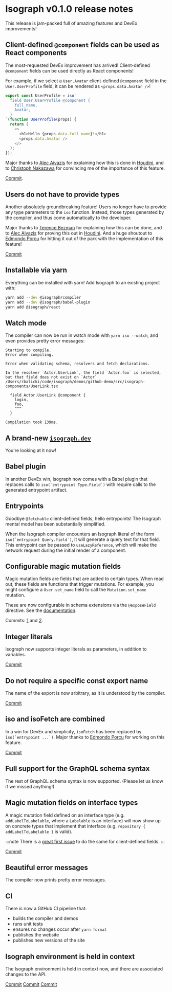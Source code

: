 # Isograph v0.1.0 release notes

This release is jam-packed full of amazing features and DevEx improvements!

<!-- truncate -->

## Client-defined `@component` fields can be used as React components

The most-requested DevEx improvement has arrived! Client-defined `@component` fields can be used directly as React components!

For example, if we select a `User.Avatar` client-defined `@component` field in the `User.UserProfile` field, it can be rendered as `<props.data.Avatar />`!

```js
export const UserProfile = iso`
  field User.UserProfile @component {
    full_name,
    Avatar,
  }
`(function UserProfile(props) {
  return (
    <>
      <h1>Hello {props.data.full_name}!</h1>
      <props.data.Avatar />
    </>
  );
});
```

Major thanks to [Alec Aivazis](https://twitter.com/AlecAivazis) for explaining how this is done in [Houdini](https://houdinigraphql.com/), and to [Christoph Nakazawa](https://twitter.com/cpojer) for convincing me of the importance of this feature.

[Commit](https://github.com/isographlabs/isograph/commit/0c5816b09394ab6d7326b9ed1409fde81c60ca87).

## Users do not have to provide types

Another absolutely groundbreaking feature! Users no longer have to provide any type parameters to the `iso` function. Instead, those types generated by the compiler, and thus come automatically to the developer.

Major thanks to [Terence Bezman](https://twitter.com/b_ez_man) for explaining how this can be done, and to [Alec Aivazis](https://twitter.com/AlecAivazis) for proving this out in [Houdini](https://houdinigraphql.com/). And a huge shoutout to [Edmondo Porcu](https://twitter.com/edmondo_po) for hitting it out of the park with the implementation of this feature!

[Commit](https://github.com/isographlabs/isograph/commit/58a1b6bfe44e44404e165cbebe9be4e65174cec0)

## Installable via yarn

Everything can be installed with yarn! Add Isograph to an existing project with:

```sh
yarn add --dev @isograph/compiler
yarn add --dev @isograph/babel-plugin
yarn add @isograph/react
```

## Watch mode

The compiler can now be run in watch mode with `yarn iso --watch`, and even provides pretty error messages:

```
Starting to compile.
Error when compiling.

Error when validating schema, resolvers and fetch declarations.

In the resolver `Actor.UserLink`, the field `Actor.foo` is selected, but that field does not exist on `Actor`
/Users/rbalicki/code/isograph/demos/github-demo/src/isograph-components/UserLink.tsx

  field Actor.UserLink @component {
    login,
    foo,
    ^^^
  }

Compilation took 139ms.
```

## A brand-new [`isograph.dev`](https://isograph.dev)

You're looking at it now!

## Babel plugin

In another DevEx win, Isograph now comes with a Babel plugin that replaces calls to ``iso(`entrypoint Type.Field`)`` with require calls to the generated entrypoint artifact.

## Entrypoints

Goodbye `@fetchable` client-defined fields, hello entrypoints! The Isograph mental model has been substantially simplified.

When the Isograph compiler encounters an Isograph literal of the form ``iso(`entrypoint Query.field`)``, it will generate a query text for that field. This entrypoint can be passed to `useLazyReference`, which will make the network request during the initial render of a component.

## Configurable magic mutation fields

Magic mutation fields are fields that are added to certain types. When read out, these fields are functions that trigger mutations. For example, you might configure a `User.set_name` field to call the `Mutation.set_name` mutation.

These are now configurable in schema extensions via the `@exposeField` directive. See the [documentation](/docs/expose-field-directives/).

Commits: [1](https://github.com/isographlabs/isograph/commit/700bc00d875cf99ab0cc1330dc29dcbdc2ee6909) and [2](https://github.com/isographlabs/isograph/commit/453b8fbee869aa72373d30af872d37a599b9a03d).

## Integer literals

Isograph now supports integer literals as parameters, in addition to variables.

[Commit](https://github.com/isographlabs/isograph/commit/1eeeb142f8c8f4523338fbdd9fbdd04e726af8fe)

## Do not require a specific const export name

The name of the export is now arbitrary, as it is understood by the compiler.

[Commit](https://github.com/isographlabs/isograph/commit/d64c2813e0adcaa2c9db895212925244d120e071)

## iso and isoFetch are combined

In a win for DevEx and simplicity, `isoFetch` has been replaced by ``iso(`entrypoint ...`)``. Major thanks to [Edmondo Porcu](https://twitter.com/edmondo_po) for working on this feature.

[Commit](https://github.com/isographlabs/isograph/commit/e5f4a357136fa9441f2f28d690aa20b72e1bf63d)

## Full support for the GraphQL schema syntax

The rest of GraphQL schema syntax is now supported. (Please let us know if we missed anything!)

## Magic mutation fields on interface types

A magic mutation field defined on an interface type (e.g. `addLabelToLabelable`, where a `Labelable` is an interface) will now show up on concrete types that implement that interface (e.g. `repository { addLabelToLabelable }` is valid).

:::note
There is a [great first issue](https://github.com/isographlabs/isograph/issues/18) to do the same for client-defined fields.
:::

[Commit](https://github.com/isographlabs/isograph/commit/34f0627415fb55cfe6d241a7cc20f6dcf0ed16d5)

## Beautiful error messages

The compiler now prints pretty error messages.

## CI

There is now a GitHub CI pipeline that:

- builds the compiler and demos
- runs unit tests
- ensures no changes occur after `yarn format`
- publishes the website
- publishes new versions of the site

## Isograph environment is held in context

The Isograph environment is held in context now, and there are associated changes to the API.

[Commit](https://github.com/isographlabs/isograph/commit/6425bd62fca85bf59ca5dc36f0af897022c7de2a)
[Commit](https://github.com/isographlabs/isograph/commit/38d73d29729521337e7086b435aad13ff6180d40)
[Commit](https://github.com/isographlabs/isograph/commit/c861b6cf03f5f2508fcda72266c9cd54df872351)
